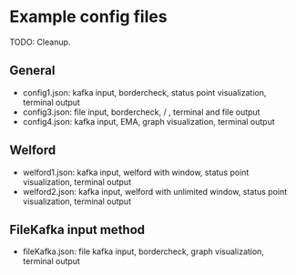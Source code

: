# Example config files

TODO: Cleanup.

## General
* config1.json: kafka input, bordercheck, status point visualization, terminal output
* config3.json: file input, bordercheck, / , terminal and file output
* config4.json: kafka input, EMA, graph visualization, terminal output

## Welford
* welford1.json: kafka input, welford with window, status point visualization, terminal output
* welford2.json: kafka input, welford with unlimited window, status point visualization, terminal output

## FileKafka input method
* fileKafka.json: file kafka input, bordercheck, graph visualization, terminal output

